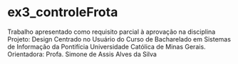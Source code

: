 # ex3_controleFrota
Trabalho apresentado como requisito parcial à aprovação na disciplina Projeto: Design Centrado no Usuário do Curso de Bacharelado em Sistemas de Informação da Pontifícia Universidade Católica de Minas Gerais.  Orientadora: Profa. Simone de Assis Alves da Silva
